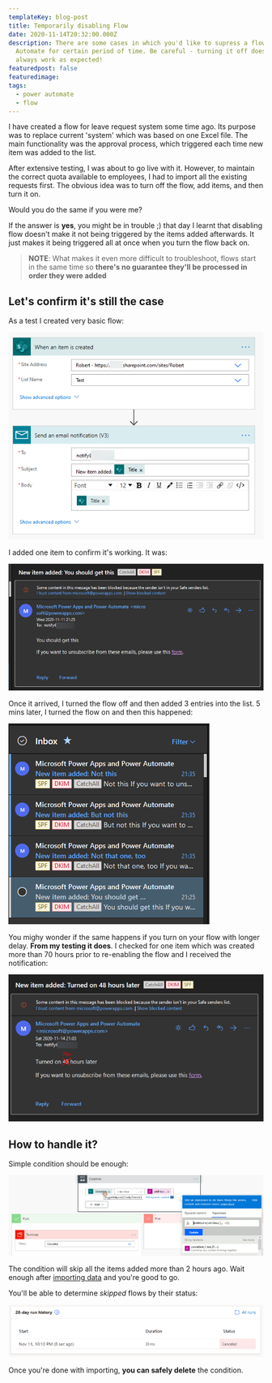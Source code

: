 ```yaml
---
templateKey: blog-post
title: Temporarily disabling Flow
date: 2020-11-14T20:32:00.000Z
description: There are some cases in which you'd like to supress a flow in Power
  Automate for certain period of time. Be careful - turning it off doesn't
  always work as expected!
featuredpost: false
featuredimage:
tags:
  - power automate
  - flow
---
```

I have created a flow for leave request system some time ago. Its purpose was to replace current 'system' which was based on one Excel file. The main functionality was the approval process, which triggered each time new item was added to the list.

After extensive testing, I was about to go live with it. However, to maintain the correct quota available to employees, I had to import all the existing requests first. The obvious idea was to turn off the flow, add items, and then turn it on.

Would you do the same if you were me?

If the answer is **yes**, you might be in trouble ;) that day I learnt that disabling flow doesn't make it not being triggered by the items added afterwards. It just makes it being triggered all at once when you turn the flow back on.

> **NOTE**: What makes it even more difficult to troubleshoot, flows start in the same time so **there's no guarantee they'll be processed in order they were added**

## Let's confirm it's still the case

As a test I created very basic flow:

![](../../img/2020-11-11-21_19_43-window.png)

I added one item to confirm it's working. It was:

![](../../img/2020-11-11-21_50_34-mail.png)

Once it arrived, I turned the flow off and then added 3 entries into the list. 5 mins later, I turned the flow on and then this happened:

![](../../img/2020-11-11-21_55_08-mail.png)

You mighy wonder if the same happens if you turn on your flow with longer delay. **From my testing it does**. I checked for one item which was created more than 70 hours prior to re-enabling the flow and I received the notification:

![](../../img/2020-11-14-21_12_28-mail.png)

## How to handle it?

Simple condition should be enough:

![](../../img/2020-11-11-22_05_13-edit-your-flow-_-power-automate.png)

The condition will skip all the items added more than 2 hours ago. Wait enough after [importing data](https://robdy.github.io/import-excel-to-shp-list/) and you're good to go.

You'll be able to determine *skipped* flows by their status:

![](../../img/2020-11-11-22_11_00-mail.png)

Once you're done with importing, **you can safely delete** the condition.